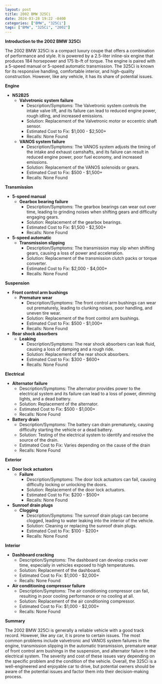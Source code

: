 ```yaml
---
layout: post
title: 2002 BMW 325Ci
date: 2024-03-28 19:22 -0400
categories: ["BMW", "325Ci"]
tags: ["BMW", "325Ci", "2002"]
---
```

**Introduction to the 2002 BMW 325Ci**

The 2002 BMW 325Ci is a compact luxury coupe that offers a combination of performance and style. It is powered by a 2.5-liter inline-six engine that produces 184 horsepower and 175 lb-ft of torque. The engine is paired with a 5-speed manual or 5-speed automatic transmission. The 325Ci is known for its responsive handling, comfortable interior, and high-quality construction. However, like any vehicle, it has its share of potential issues.

**Engine**

* **N52B25**
    * **Valvetronic system failure**
        * Description/Symptoms: The Valvetronic system controls the intake valve lift, and its failure can lead to reduced engine power, rough idling, and increased emissions.
        * Solution: Replacement of the Valvetronic motor or eccentric shaft sensor.
        * Estimated Cost to Fix: $1,000 - $2,500+
        * Recalls: None Found
    * **VANOS system failure**
        * Description/Symptoms: The VANOS system adjusts the timing of the intake and exhaust camshafts, and its failure can result in reduced engine power, poor fuel economy, and increased emissions.
        * Solution: Replacement of the VANOS solenoids or gears.
        * Estimated Cost to Fix: $500 - $1,500+
        * Recalls: None Found

**Transmission**

* **5-speed manual**
    * **Gearbox bearing failure**
        * Description/Symptoms: The gearbox bearings can wear out over time, leading to grinding noises when shifting gears and difficulty engaging gears.
        * Solution: Replacement of the gearbox bearings.
        * Estimated Cost to Fix: $1,500 - $2,500+
        * Recalls: None Found
* **5-speed automatic**
    * **Transmission slipping**
        * Description/Symptoms: The transmission may slip when shifting gears, causing a loss of power and acceleration.
        * Solution: Replacement of the transmission clutch packs or torque converter.
        * Estimated Cost to Fix: $2,000 - $4,000+
        * Recalls: None Found

**Suspension**

* **Front control arm bushings**
    * **Premature wear**
        * Description/Symptoms: The front control arm bushings can wear out prematurely, leading to clunking noises, poor handling, and uneven tire wear.
        * Solution: Replacement of the front control arm bushings.
        * Estimated Cost to Fix: $500 - $1,000+
        * Recalls: None Found
* **Rear shock absorbers**
    * **Leaking**
        * Description/Symptoms: The rear shock absorbers can leak fluid, causing a loss of damping and a rough ride.
        * Solution: Replacement of the rear shock absorbers.
        * Estimated Cost to Fix: $300 - $600+
        * Recalls: None Found

**Electrical**

* **Alternator failure**
    * Description/Symptoms: The alternator provides power to the electrical system and its failure can lead to a loss of power, dimming lights, and a dead battery.
    * Solution: Replacement of the alternator.
    * Estimated Cost to Fix: $500 - $1,000+
    * Recalls: None Found
* **Battery drain**
    * Description/Symptoms: The battery can drain prematurely, causing difficulty starting the vehicle or a dead battery.
    * Solution: Testing of the electrical system to identify and resolve the source of the drain.
    * Estimated Cost to Fix: Varies depending on the cause of the drain
    * Recalls: None Found

**Exterior**

* **Door lock actuators**
    * **Failure**
        * Description/Symptoms: The door lock actuators can fail, causing difficulty locking or unlocking the doors.
        * Solution: Replacement of the door lock actuators.
        * Estimated Cost to Fix: $200 - $500+
        * Recalls: None Found
* **Sunroof drain plugs**
    * **Clogging**
        * Description/Symptoms: The sunroof drain plugs can become clogged, leading to water leaking into the interior of the vehicle.
        * Solution: Cleaning or replacing the sunroof drain plugs.
        * Estimated Cost to Fix: $100 - $200+
        * Recalls: None Found

**Interior**

* **Dashboard cracking**
    * Description/Symptoms: The dashboard can develop cracks over time, especially in vehicles exposed to high temperatures.
    * Solution: Replacement of the dashboard.
    * Estimated Cost to Fix: $1,000 - $2,000+
    * Recalls: None Found
* **Air conditioning compressor failure**
    * Description/Symptoms: The air conditioning compressor can fail, resulting in poor cooling performance or no cooling at all.
    * Solution: Replacement of the air conditioning compressor.
    * Estimated Cost to Fix: $1,000 - $2,000+
    * Recalls: None Found

**Summary**

The 2002 BMW 325Ci is generally a reliable vehicle with a good track record. However, like any car, it is prone to certain issues. The most common problems include valvetronic and VANOS system failures in the engine, transmission slipping in the automatic transmission, premature wear of front control arm bushings in the suspension, and alternator failure in the electrical system. The severity and cost of these issues vary depending on the specific problem and the condition of the vehicle. Overall, the 325Ci is a well-engineered and enjoyable car to drive, but potential owners should be aware of the potential issues and factor them into their decision-making process.
